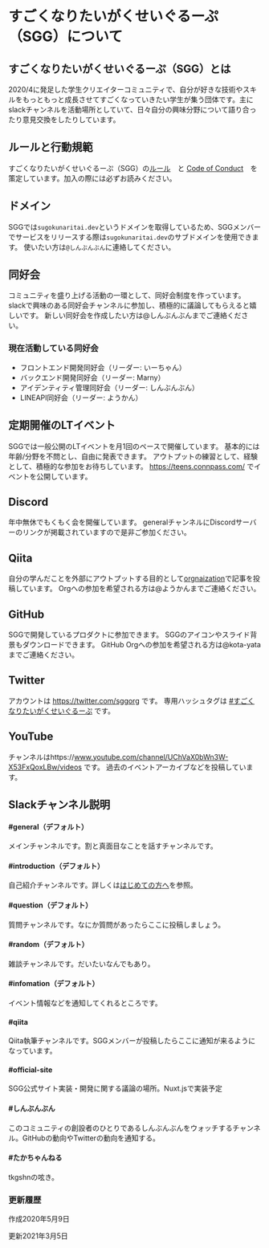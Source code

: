 # すごくなりたいがくせいぐるーぷ（SGG）について

## すごくなりたいがくせいぐるーぷ（SGG）とは
2020/4に発足した学生クリエイターコミュニティで、自分が好きな技術やスキルをもっともっと成長させてすごくなっていきたい学生が集う団体です。主にslackチャンネルを活動場所としていて、日々自分の興味分野について語り合ったり意見交換をしたりしています。

## ルールと行動規範
すごくなりたいがくせいぐるーぷ（SGG）の[ルール](./GENERAL_RULES.md)　と [Code of Conduct](./CODE_OF_CONDUCT.md)　を策定しています。加入の際には必ずお読みください。

## ドメイン
SGGでは`sugokunaritai.dev`というドメインを取得しているため、SGGメンバーでサービスをリリースする際は`sugokunaritai.dev`のサブドメインを使用できます。
使いたい方は`@しんぶんぶん`に連絡してください。

## 同好会
コミュニティを盛り上げる活動の一環として、同好会制度を作っています。
slackで興味のある同好会チャンネルに参加し、積極的に議論してもらえると嬉しいです。
新しい同好会を作成したい方は@しんぶんぶんまでご連絡ください。

### 現在活動している同好会
- フロントエンド開発同好会（リーダー: いーちゃん）
- バックエンド開発同好会（リーダー: Marny）
- アイデンティティ管理同好会（リーダー: しんぶんぶん）
- LINEAPI同好会（リーダー: ようかん）

## 定期開催のLTイベント
SGGでは一般公開のLTイベントを月1回のペースで開催しています。
基本的には年齢/分野を不問とし、自由に発表できます。
アウトプットの練習として、経験として、積極的な参加をお待ちしています。
https://teens.connpass.com/ でイベントを公開しています。

## Discord
年中無休でもくもく会を開催しています。
generalチャンネルにDiscordサーバーのリンクが掲載されていますので是非ご参加ください。

## Qiita
自分の学んだことを外部にアウトプットする目的として[orgnaization](https://qiita.com/organizations/sgg)で記事を投稿しています。
Orgへの参加を希望される方は@ようかんまでご連絡ください。

## GitHub
SGGで開発しているプロダクトに参加できます。
SGGのアイコンやスライド背景もダウンロードできます。
GitHub Orgへの参加を希望される方は@kota-yataまでご連絡ください。

## Twitter
アカウントは https://twitter.com/sggorg です。
専用ハッシュタグは [#すごくなりたいがくせいぐるーぷ](https://twitter.com/search?q=%23%E3%81%99%E3%81%94%E3%81%8F%E3%81%AA%E3%82%8A%E3%81%9F%E3%81%84%E3%81%8C%E3%81%8F%E3%81%9B%E3%81%84%E3%81%90%E3%82%8B%E3%83%BC%E3%81%B7) です。

## YouTube
チャンネルはhttps://www.youtube.com/channel/UChVaX0bWn3W-X53FxQoxLBw/videos です。
過去のイベントアーカイブなどを投稿しています。


## Slackチャンネル説明

#### #general（デフォルト）

メインチャンネルです。割と真面目なことを話すチャンネルです。

#### #introduction（デフォルト）

自己紹介チャンネルです。詳しくは[はじめての方へ](#はじめての方へ)を参照。

#### #question（デフォルト）

質問チャンネルです。なにか質問があったらここに投稿しましょう。

#### #random（デフォルト）

雑談チャンネルです。だいたいなんでもあり。

#### #infomation（デフォルト）
イベント情報などを通知してくれるところです。

#### #qiita
Qiita執筆チャンネルです。SGGメンバーが投稿したらここに通知が来るようになっています。

#### #official-site

SGG公式サイト実装・開発に関する議論の場所。Nuxt.jsで実装予定

#### #しんぶんぶん
このコミュニティの創設者のひとりであるしんぶんぶんをウォッチするチャンネル。GitHubの動向やTwitterの動向を通知する。

#### #たかちゃんねる
tkgshnの呟き。

### 更新履歴

作成2020年5月9日

更新2021年3月5日
